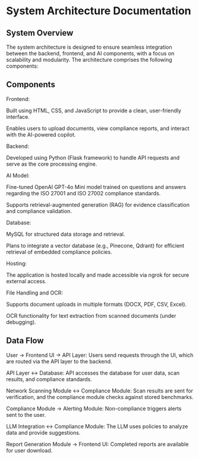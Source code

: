# System Architecture Documentation

## System Overview
The system architecture is designed to ensure seamless integration between the backend, frontend, and AI components, with a focus on scalability and modularity. The architecture comprises the following components: 

## Components
Frontend: 

Built using HTML, CSS, and JavaScript to provide a clean, user-friendly interface. 

Enables users to upload documents, view compliance reports, and interact with the AI-powered copilot. 

Backend: 

Developed using Python (Flask framework) to handle API requests and serve as the core processing engine. 

AI Model: 

Fine-tuned OpenAI GPT-4o Mini model trained on questions and answers regarding the ISO 27001 and ISO 27002 compliance standards. 

Supports retrieval-augmented generation (RAG) for evidence classification and compliance validation. 

Database: 

MySQL for structured data storage and retrieval. 

Plans to integrate a vector database (e.g., Pinecone, Qdrant) for efficient retrieval of embedded compliance policies. 

Hosting: 

The application is hosted locally and made accessible via ngrok for secure external access. 

File Handling and OCR: 

Supports document uploads in multiple formats (DOCX, PDF, CSV, Excel). 

OCR functionality for text extraction from scanned documents (under debugging). 

## Data Flow
User → Frontend UI → API Layer: Users send requests through the UI, which are routed via the API layer to the backend.

API Layer ↔ Database: API accesses the database for user data, scan results, and compliance standards.

Network Scanning Module ↔ Compliance Module: Scan results are sent for verification, and the compliance module checks against stored benchmarks.

Compliance Module → Alerting Module: Non-compliance triggers alerts sent to the user.

LLM Integration ↔ Compliance Module: The LLM uses policies to analyze data and provide suggestions.

Report Generation Module → Frontend UI: Completed reports are available for user download.
